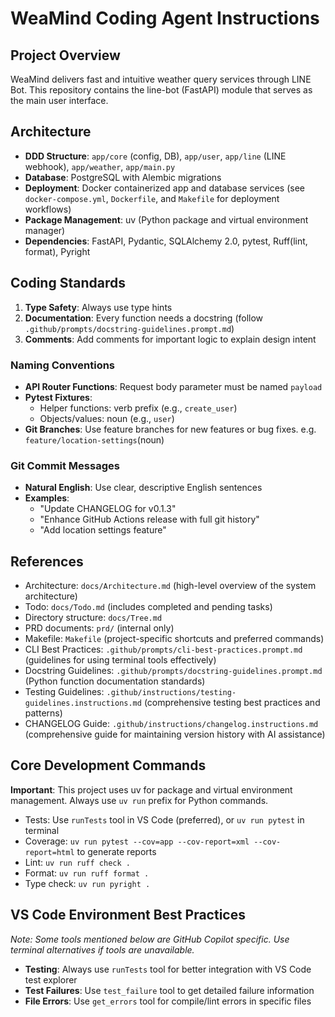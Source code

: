 # WeaMind Coding Agent Instructions

## Project Overview
WeaMind delivers fast and intuitive weather query services through LINE Bot. This repository contains the line-bot (FastAPI) module that serves as the main user interface.

## Architecture
- **DDD Structure**: `app/core` (config, DB), `app/user`, `app/line` (LINE webhook), `app/weather`, `app/main.py`
- **Database**: PostgreSQL with Alembic migrations
- **Deployment**: Docker containerized app and database services (see `docker-compose.yml`, `Dockerfile`, and `Makefile` for deployment workflows)
- **Package Management**: uv (Python package and virtual environment manager)
- **Dependencies**: FastAPI, Pydantic, SQLAlchemy 2.0, pytest, Ruff(lint, format), Pyright

## Coding Standards
1. **Type Safety**: Always use type hints
2. **Documentation**: Every function needs a docstring (follow `.github/prompts/docstring-guidelines.prompt.md`)
3. **Comments**: Add comments for important logic to explain design intent

### Naming Conventions
- **API Router Functions**: Request body parameter must be named `payload`
- **Pytest Fixtures**:
  - Helper functions: verb prefix (e.g., `create_user`)
  - Objects/values: noun (e.g., `user`)
- **Git Branches**: Use feature branches for new features or bug fixes. e.g. `feature/location-settings`(noun)

### Git Commit Messages
- **Natural English**: Use clear, descriptive English sentences
- **Examples**:
  - "Update CHANGELOG for v0.1.3"
  - "Enhance GitHub Actions release with full git history"
  - "Add location settings feature"

## References
- Architecture: `docs/Architecture.md` (high-level overview of the system architecture)
- Todo: `docs/Todo.md` (includes completed and pending tasks)
- Directory structure: `docs/Tree.md`
- PRD documents: `prd/` (internal only)
- Makefile: `Makefile` (project-specific shortcuts and preferred commands)
- CLI Best Practices: `.github/prompts/cli-best-practices.prompt.md` (guidelines for using terminal tools effectively)
- Docstring Guidelines: `.github/prompts/docstring-guidelines.prompt.md` (Python function documentation standards)
- Testing Guidelines: `.github/instructions/testing-guidelines.instructions.md` (comprehensive testing best practices and patterns)
- CHANGELOG Guide: `.github/instructions/changelog.instructions.md` (comprehensive guide for maintaining version history with AI assistance)

## Core Development Commands
**Important**: This project uses uv for package and virtual environment management. Always use `uv run` prefix for Python commands.

- Tests: Use `runTests` tool in VS Code (preferred), or `uv run pytest` in terminal
- Coverage: `uv run pytest --cov=app --cov-report=xml --cov-report=html` to generate reports
- Lint: `uv run ruff check .`
- Format: `uv run ruff format .`
- Type check: `uv run pyright .`

## VS Code Environment Best Practices
*Note: Some tools mentioned below are GitHub Copilot specific. Use terminal alternatives if tools are unavailable.*
- **Testing**: Always use `runTests` tool for better integration with VS Code test explorer
- **Test Failures**: Use `test_failure` tool to get detailed failure information
- **File Errors**: Use `get_errors` tool for compile/lint errors in specific files
